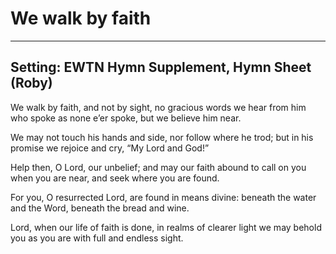 # We walk by faith

***

## Setting: EWTN Hymn Supplement, Hymn Sheet (Roby)

We walk by faith, and not by sight,
no gracious words we hear
from him who spoke as none e’er spoke,
but we believe him near.

We may not touch his hands and side,
nor follow where he trod;
but in his promise we rejoice
and cry, “My Lord and God!”

Help then, O Lord, our unbelief;
and may our faith abound
to call on you when you are near,
and seek where you are found.

For you, O resurrected Lord,
are found in means divine:
beneath the water and the Word,
beneath the bread and wine.

Lord, when our life of faith is done,
in realms of clearer light
we may behold you as you are
with full and endless sight.